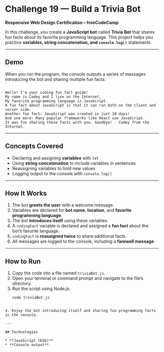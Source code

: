 # Challenge 19 — Build a Trivia Bot

**Responsive Web Design Certification – freeCodeCamp**

In this challenge, you create a **JavaScript bot** called **Trivia Bot** that shares fun facts about its favorite programming language. This project helps you practice **variables, string concatenation, and `console.log()`** statements.

---

## Demo

When you run the program, the console outputs a series of messages introducing the bot and sharing multiple fun facts:

```

Hello! I'm your coding fun fact guide!
My name is Codey and I live on the Internet.
My favorite programming language is JavaScript.
A fun fact about JavaScript is that it can run both on the client and server side.
Another fun fact: JavaScript was created in just 10 days!
And one more: Many popular frameworks like React use JavaScript.
It was fun sharing these facts with you. Goodbye! - Codey from the Internet.

````

---

## Concepts Covered

- Declaring and assigning **variables** with `let`  
- Using **string concatenation** to include variables in sentences  
- Reassigning variables to hold new values  
- Logging output to the console with `console.log()`  

---

## How It Works

1. The bot **greets the user** with a welcome message.  
2. Variables are declared for **bot name**, **location**, and **favorite programming language**.  
3. The bot **introduces itself** using these variables.  
4. A `codingFact` variable is declared and assigned a **fun fact** about the bot’s favorite language.  
5. `codingFact` is **reassigned twice** to share additional facts.  
6. All messages are logged to the console, including a **farewell message**.  

---

## How to Run

1. Copy the code into a file named `triviaBot.js`.  
2. Open your terminal or command prompt and navigate to the file’s directory.  
3. Run the script using Node.js:  
   ```bash
   node triviaBot.js
````

4. Enjoy the bot introducing itself and sharing fun programming facts in the console.

---

## Technologies

* **JavaScript (ES6)**
* **Console output**
